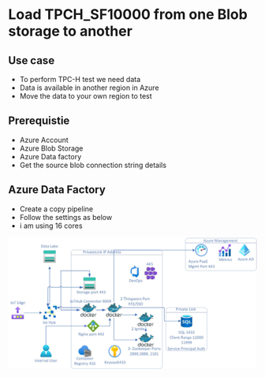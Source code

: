 # Load TPCH_SF10000 from one Blob storage to another

## Use case

- To perform TPC-H test we need data
- Data is available in another region in Azure
- Move the data to your own region to test

## Prerequistie

- Azure Account
- Azure Blob Storage
- Azure Data factory
- Get the source blob connection string details

## Azure Data Factory

- Create a copy pipeline
- Follow the settings as below
- i am using 16 cores

![alt text](https://github.com/balakreshnan/ptc/blob/main/images/IoTStrategy.jpg "Service Health")

